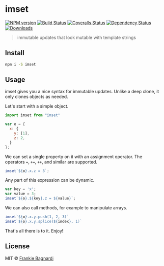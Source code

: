 # imset

[![NPM version][npm-image]][npm-url]
[![Build Status][travis-image]][travis-url]
[![Coveralls Status][coveralls-image]][coveralls-url]
[![Dependency Status][depstat-image]][depstat-url]
[![Downloads][download-badge]][npm-url]

> immutable updates that look mutable with template strings

## Install

```sh
npm i -S imset
```

## Usage

imset gives you a nice syntax for immutable updates. Unlike a deep clone, it
only clones objects as needed.

Let's start with a simple object.

```js
import imset from "imset"

var o = {
  x: {
    y: [1],
    z: 2,
  }
};
```

We can set a single property on it with an assignment operator. The operators `=`,
`+=`, `++`, and similar are supported.

```js
imset`${o}.x.z = 3`;
```

Any part of this expression can be dynamic.

```js
var key = 'x';
var value = 3;
imset`${o}.${key}.z = ${value}`;
```

We can also call methods, for example to manipulate arrays.

```js
imset`${o}.x.y.push(1, 2, 3)`
imset`${o}.x.y.splice(${index}, 1)`
```

That's all there is to it. Enjoy!

## License

MIT © [Frankie Bagnardi](https://github.com/brigand)

[npm-url]: https://npmjs.org/package/imset
[npm-image]: https://img.shields.io/npm/v/imset.svg?style=flat-square

[travis-url]: https://travis-ci.org/brigand/imset
[travis-image]: https://img.shields.io/travis/brigand/imset.svg?style=flat-square

[coveralls-url]: https://coveralls.io/r/brigand/imset
[coveralls-image]: https://img.shields.io/coveralls/brigand/imset.svg?style=flat-square

[depstat-url]: https://david-dm.org/brigand/imset
[depstat-image]: https://david-dm.org/brigand/imset.svg?style=flat-square

[download-badge]: http://img.shields.io/npm/dm/imset.svg?style=flat-square

